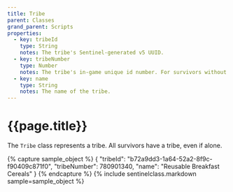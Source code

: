```yaml
---
title: Tribe
parent: Classes
grand_parent: Scripts
properties:
  - key: tribeId
    type: String
    notes: The tribe's Sentinel-generated v5 UUID.
  - key: tribeNumber
    type: Number
    notes: The tribe's in-game unique id number. For survivors without a tribe, this number should match the survivor's specimen ID
  - key: name
    type: String
    notes: The name of the tribe.
---
```

# {{page.title}}

The `Tribe` class represents a tribe. All survivors have a tribe, even if alone.

{% capture sample_object %}
{
	"tribeId": "b72a9dd3-1a64-52a2-8f9c-f90409c871f0",
	"tribeNumber": 780901340,
	"name": "Reusable Breakfast Cereals"
}
{% endcapture %}
{% include sentinelclass.markdown sample=sample_object %}